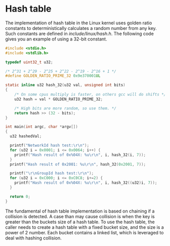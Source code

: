 # Hash table

The implementation of hash table in the Linux kernel uses golden ratio constants to deterministically calculates a random number from any key. Such constants are defined in *include/linux/hash.h*. The following code gives you an example of using a 32-bit constant.

```c
#include <stdio.h>
#include <stdlib.h>

typedef uint32_t u32;

/* 2^31 + 2^29 - 2^25 + 2^22 - 2^19 - 2^16 + 1 */
#define GOLDEN_RATIO_PRIME_32 0x9e370001UL

static inline u32 hash_32(u32 val, unsigned int bits)
{
	/* On some cpus multiply is faster, on others gcc will do shifts */
	u32 hash = val * GOLDEN_RATIO_PRIME_32;

	/* High bits are more random, so use them. */
	return hash >> (32 - bits);
}

int main(int argc, char *argv[])
{
  u32 hashedVal;

  printf("NetworkId hash test:\r\n");
  for (u32 i = 0x0001; i <= 0x0064; i++) {
    printf("Hash result of 0x%04X: %u\r\n", i, hash_32(i, 7));
  }
  printf("Hash result of 0x2001: %u\r\n", hash_32(0x2001, 7));

  printf("\r\nGroupId hash test:\r\n");
  for (u32 i = 0xC000; i <= 0xC0C8; i+=2) {
    printf("Hash result of 0x%04X: %u\r\n", i, hash_32((u32)i, 7));
  }

  return 0;
}
```

The fundamental of hash table implementation is based on chaining if a collision is detected. A case than may cause collision is when the key is greater than the buckets size of a hash table. To use the hash table, the caller needs to create a hash table with a fixed bucket size, and the size is a power of 2 number. Each bucket contains a linked list, which is leveraged to deal with hashing collision.